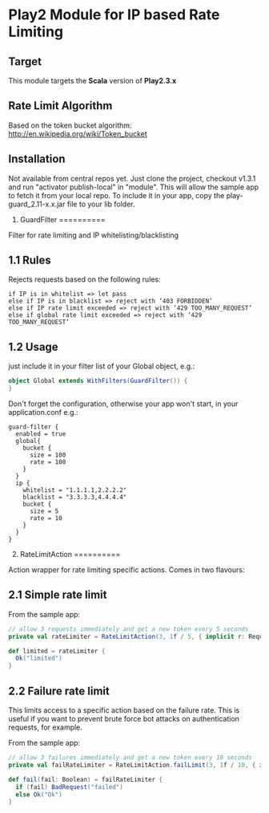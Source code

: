 Play2 Module for IP based Rate Limiting
==========

Target
----------

This module targets the __Scala__ version of __Play2.3.x__

Rate Limit Algorithm
----------
Based on the token bucket algorithm: http://en.wikipedia.org/wiki/Token_bucket


Installation
----------

Not available from central repos yet. Just clone the project, checkout v1.3.1 and run "activator publish-local" in "module". 
This will allow the sample app to fetch it from your local repo. 
To include it in your app, copy the play-guard_2.11-x.x.jar file to your lib folder.

1. GuardFilter
==========

Filter for rate limiting and IP whitelisting/blacklisting

1.1 Rules
----------
Rejects requests based on the following rules:

```
if IP is in whitelist => let pass
else if IP is in blacklist => reject with ‘403 FORBIDDEN’
else if IP rate limit exceeded => reject with ‘429 TOO_MANY_REQUEST’
else if global rate limit exceeded => reject with ‘429 TOO_MANY_REQUEST’
```

1.2 Usage
----------
just include it in your filter list of your Global object, e.g.:

```scala
object Global extends WithFilters(GuardFilter()) {
}
```

Don't forget the configuration, otherwise your app won't start, in your application.conf e.g.:
```
guard-filter {
  enabled = true
  global{
    bucket {
      size = 100
      rate = 100
    }
  }
  ip {
    whitelist = "1.1.1.1,2.2.2.2"
    blacklist = "3.3.3.3,4.4.4.4"
    bucket {
      size = 5
      rate = 10
    }
  }
}
```

2. RateLimitAction
==========

Action wrapper for rate limiting specific actions. Comes in two flavours:

2.1 Simple rate limit
-------

From the sample app:

```scala
// allow 3 requests immediately and get a new token every 5 seconds
private val rateLimiter = RateLimitAction(3, 1f / 5, { implicit r: RequestHeader => BadRequest("rate exceeded")}, "test rate limit")

def limited = rateLimiter {
  Ok("limited")
}
```

2.2 Failure rate limit
-------

This limits access to a specific action based on the failure rate. This is useful if you want to prevent brute force bot attacks on authentication requests, for example.

From the sample app:

```scala
// allow 3 failures immediately and get a new token every 10 seconds
private val failRateLimiter = RateLimitAction.failLimit(3, 1f / 10, { implicit r: RequestHeader => BadRequest("fail rate exceeded")}, "test fail rate limit")

def fail(fail: Boolean) = failRateLimiter {
  if (fail) BadRequest("failed")
  else Ok("Ok")
}
```

